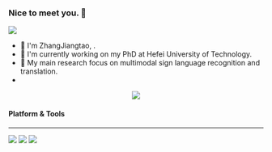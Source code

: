 ### Nice to meet you. 👋

<!--
**ZhangJiangtao-0108/ZhangJiangtao-0108** is a ✨ _special_ ✨ repository because its `README.md` (this file) appears on your GitHub profile.

Here are some ideas to get you started:

- 🔭 I’m currently working on ...
- 🌱 I’m currently learning ...
- 👯 I’m looking to collaborate on ...
- 🤔 I’m looking for help with ...
- 💬 Ask me about ...
- 📫 How to reach me: ...
- 😄 Pronouns: ...
- ⚡ Fun fact: ...
-->
![](https://visitor-badge.glitch.me/badge?page_id=ZhangJiangtao-0108.readme)
- 🔭 I'm ZhangJiangtao, .
- 🌱 I'm currently working on my PhD at Hefei University of Technology.
- 👯 My main research focus on multimodal sign language recognition and translation.
- 
<div align="center"> <img src="https://github-readme-stats.vercel.app/api?username=ZhangJiangtao-0108&show_icons=true&theme=tokyonight" /> </div>

#### Platform & Tools
---
[![](https://img.shields.io/badge/OS-Arch%20Linux-33aadd?style=flat-square&logo=arch-linux&logoColor=ffffff)](https://www.archlinux.org/)
[![](https://img.shields.io/badge/python-3.9-blue)](https://www.python.org/)
[![](https://img.shields.io/badge/PyTorch-1.9-yellow)](https://pytorch.org/)

